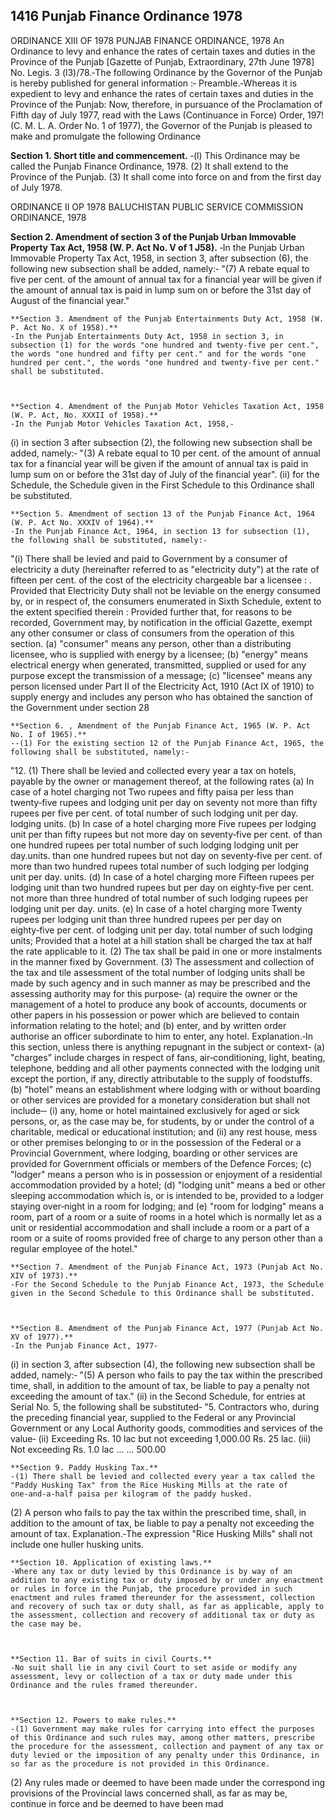 ## 1416 Punjab Finance Ordinance 1978
 
ORDINANCE XIII OF 1978
PUNJAB FINANCE ORDINANCE, 1978
An Ordinance to levy and enhance the rates of certain taxes and duties in the Province of the Punjab
[Gazette of Punjab, Extraordinary, 27th June 1978]
No. Legis. 3 (l3)/78.‑The following Ordinance by the Governor of the Punjab is hereby published for general information :‑
Preamble.‑Whereas it is expedient to levy and enhance the rates of certain taxes and duties in the Province of the Punjab:
Now, therefore, in pursuance of the Proclamation of Fifth day of July 1977, read with the Laws (Continuance in Force) Order, 197! (C. M. L. A. Order No. 1 of 1977), the Governor of the Punjab is pleased to make and promulgate the following Ordinance

**Section 1. Short title and commencement.**
‑(l) This Ordinance may be called the Punjab Finance Ordinance, 1978.
   (2) It shall extend to the Province of the Punjab.
   (3) It shall come into force on and from the first day of July 1978.

 

ORDINANCE II OP 1978
BALUCHISTAN PUBLIC SERVICE COMMISSION ORDINANCE, 1978 

**Section 2. Amendment of section 3 of the Punjab Urban Immovable Property Tax Act, 1958 (W. P. Act No. V of 1 J58).**
‑In the Punjab Urban Immovable Property Tax Act, 1958, in section 3, after subsection (6), the following new subsection shall be added, namely:‑
"(7) A rebate equal to five per cent. of the amount of annual tax for a financial year will be given if the amount of annual tax is paid in lump sum on or before the 31st day of August of the financial year."

 

    **Section 3. Amendment of the Punjab Entertainments Duty Act, 1958 (W. P. Act No. X of 1958).**
    ‑In the Punjab Entertainments Duty Act, 1958 in section 3, in subsection (1) for the words "one hundred and twenty‑five per cent.", the words "one hundred and fifty per cent." and for the words "one hundred per cent.", the words "one hundred and twenty‑five per cent." shall be substituted.

 

    **Section 4. Amendment of the Punjab Motor Vehicles Taxation Act, 1958 (W. P. Act, No. XXXII of 1958).**
    ‑In the Punjab Motor Vehicles Taxation Act, 1958,‑

(i) in section 3 after subsection (2), the following new subsection shall be added, namely:‑
"(3) A rebate equal to 10 per cent. of the amount of annual tax for a financial year will be given if the amount of annual tax is paid in lump sum on or before the 31st day of July of the financial year".
(ii) for the Schedule, the Schedule given in the First Schedule to this Ordinance shall be substituted.

 

    **Section 5. Amendment of section 13 of the Punjab Finance Act, 1964 (W. P. Act No. XXXIV of 1964).**
    ‑In the Punjab Finance Act, 1964, in section 13 for subsection (1), the following shall be substituted, namely:‑

"(i) There shall be levied and paid to Government by a consumer of electricity a duty (hereinafter referred to as "electricity duty") at the rate of fifteen per cent. of the cost of the electricity chargeable bar a licensee : .
Provided that Electricity Duty shall not be leviable on the energy consumed by, or in respect of, the consumers enumerated in Sixth Schedule, extent to the extent specified therein :
Provided further that, for reasons to be recorded, Government may, by notification in the official Gazette, exempt any other consumer or class of consumers from the operation of this section.
(a) "consumer" means any person, other than a distributing licensee, who is supplied with energy by a licensee;
(b) "energy" means electrical energy when generated, transmitted, supplied or used for any purpose except the transmission of a message;
(c) "licensee" means any person licensed under Part II of the Electricity Act, 1910 (Act IX of 1910) to supply energy and includes any person who has obtained the sanction of the Government under section 28

 

    **Section 6. , Amendment of the Punjab Finance Act, 1965 (W. P. Act No. I of 1965).**
    ‑‑(1) For the existing section 12 of the Punjab Finance Act, 1965, the following shall be substituted, namely:‑

"12. (1) There shall be levied and collected every year a tax on hotels, payable by the owner or management thereof, at the following rates
(a) In case of a hotel charging not Two rupees and fifty paisa per
less than twenty‑five rupees and lodging unit per day on seventy
not more than fifty rupees per five per cent. of total number of such
lodging unit per day. lodging units.
(b) In case of a hotel charging more Five rupees per lodging unit per
than fifty rupees but not more day on seventy‑five per cent. of
than one hundred rupees per total number of such lodging
lodging unit per day.units.
than one hundred rupees but not day on seventy‑five per cent. of
more than two hundred rupees total number of such lodging
per lodging unit per day. units.
(d) In case of a hotel charging more Fifteen rupees per lodging unit
than two hundred rupees but per day on eighty‑five per cent.
not more than three hundred of total number of such lodging
rupees per lodging unit per day. units.
(e) In case of a hotel charging more Twenty rupees per lodging unit
than three hundred rupees per per day on eighty‑five per cent. of
lodging unit per day. total number of such lodging units;
Provided that a hotel at a hill station shall be charged the tax at half the rate applicable to it.
(2) The tax shall be paid in one or more instalments in the manner fixed by Government.
(3) The assessment and collection of the tax and tile assessment of the total number of lodging units shall be made by such agency and in such manner as may be prescribed and the assessing authority may for this purpose‑
(a) require the owner or the management of a hotel to produce any book of accounts, documents or other papers in his possession or power which are believed to contain information relating to the hotel; and
(b) enter, and by written order authorise an officer subordinate to him to enter, any hotel.
Explanation.‑In this section, unless there is anything repugnant in the subject or context‑
(a) "charges" include charges in respect of fans, air‑conditioning, light, beating, telephone, bedding and all other payments connected with the lodging unit except the portion, if any, directly attributable to the supply of foodstuffs.
(b) "hotel" means an establishment where lodging with or without boarding or other services are provided for a monetary consideration but shall not include‑‑
(i) any, home or hotel maintained exclusively for aged or sick persons, or, as the case may be, for students, by or under the control of a charitable, medical or educational institution; and
(ii) any rest house, mess or other premises belonging to or in the possession of the Federal or a Provincial Government, where lodging, boarding or other services are provided for Government officials or members of the Defence Forces;
(c) "lodger" means a person who is in possession or enjoyment of a residential accommodation provided by a hotel;
(d) "lodging unit" means a bed or other sleeping accommodation which is, or is intended to be, provided to a lodger staying over‑night in a room for lodging; and
(e) "room for lodging" means a room, part of a room or a suite of rooms in a hotel which is normally let as a unit or residential accommodation and shall include a room or a part of a room or a suite of rooms provided free of charge to any person other than a regular employee of the hotel."

 

    **Section 7. Amendment of the Punjab Finance Act, 1973 (Punjab Act No. XIV of 1973).**
    ‑For the Second Schedule to the Punjab Finance Act, 1973, the Schedule given in the Second Schedule to this Ordinance shall be substituted.

 

    **Section 8. Amendment of the Punjab Finance Act, 1977 (Punjab Act No. XV of 1977).**
    ‑In the Punjab Finance Act, 1977‑

(i) in section 3, after subsection (4), the following new subsection shall be added, namely:‑
"(5) A person who fails to pay the tax within the prescribed time, shall, in addition to the amount of tax, be liable to pay a penalty not exceeding the amount of tax."
(ii) in the Second Schedule, for entries at Serial No. 5, the following shall be substituted‑
"5. Contractors who, during the preceding financial year, supplied to the Federal or any Provincial Government or any Local Authority goods, commodities and services of the value‑
(ii) Exceeding Rs. 10 lac but not exceeding 1,000.00
Rs. 25 lac.
(iii) Not exceeding Rs. 1.0 lac ... ... 500.00

 

    **Section 9. Paddy Husking Tax.**
    ‑(1) There shall be levied and collected every year a tax called the "Paddy Husking Tax" from the Rice Husking Mills at the rate of one‑and‑a‑half paisa per kilogram of the paddy husked.

(2) A person who fails to pay the tax within the prescribed time, shall, in addition to the amount of tax, be liable to pay a penalty not exceeding the amount of tax.
Explanation.‑The expression "Rice Husking Mills" shall not include one huller husking units.

 

    **Section 10. Application of existing laws.**
    ‑Where any tax or duty levied by this Ordinance is by way of an addition to any existing tax or duty imposed by or under any enactment or rules in force in the Punjab, the procedure provided in such enactment and rules framed thereunder for the assessment, collection and recovery of such tax or duty shall, as far as applicable, apply to the assessment, collection and recovery of additional tax or duty as the case may be.

 

    **Section 11. Bar of suits in civil Courts.**
    ‑No suit shall lie in any civil Court to set aside or modify any assessment, levy or collection of a tax or duty made under this Ordinance and the rules framed thereunder.

 

    **Section 12. Powers to make rules.**
    ‑(1) Government may make rules for carrying into effect the purposes of this Ordinance and such rules may, among other matters, prescribe the procedure for the assessment, collection and payment of any tax or duty levied or the imposition of any penalty under this Ordinance, in so far as the procedure is not provided in this Ordinance.

(2) Any rules made or deemed to have been made under the correspond ing provisions of the Provincial laws concerned shall, as far as may be, continue in force and be deemed to have been mad

